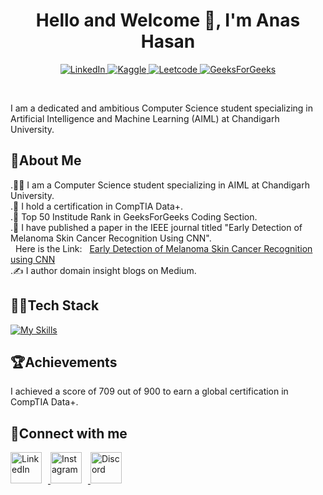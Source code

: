 <h1 align="center">Hello and Welcome 👋, I'm Anas Hasan</h1>
<p align="center">
     <a href="https://www.linkedin.com/in/anas-hasan-a5546524b/">
          <img alt="LinkedIn" title="LinkedIn" src="https://img.shields.io/badge/LinkedIn-0A66C2.svg?style=for-the-badge&logo=LinkedIn&logoColor=white"/>
     </a>
     <a href="https://www.kaggle.com/anashasan">
          <img alt="Kaggle" title="Kaggle" src="https://img.shields.io/badge/Kaggle-20BEFF.svg?style=for-the-badge&logo=Kaggle&logoColor=white"/>
     </a>
     <a href="https://leetcode.com/u/AnasHasan786/">
          <img alt="Leetcode" title="Leetcode" src="https://img.shields.io/badge/LeetCode-FFA116.svg?style=for-the-badge&logo=LeetCode&logoColor=white"/>
     </a>
     <a href="https://www.geeksforgeeks.org/user/anashasan786/">
          <img alt="GeeksForGeeks" title="GeeksForGeeks" src="https://img.shields.io/badge/GeeksforGeeks-2F8D46.svg?style=for-the-badge&logo=GeeksforGeeks&logoColor=white"/>
     </a>
</p>
<br>

I am a dedicated and ambitious Computer Science student specializing in Artificial Intelligence and Machine Learning (AIML) at Chandigarh University. 

## 🚀About Me
.👨‍🎓 I am a Computer Science student specializing in AIML at Chandigarh University.<br/>
.🥇 I hold a certification in CompTIA Data+.<br/>
.🔖 Top 50 Institude Rank in GeeksForGeeks Coding Section.<br/>
.📝 I have published a paper in the IEEE journal titled "Early Detection of Melanoma Skin Cancer Recognition Using CNN". <br/>&nbsp;&nbsp;Here is the Link:&nbsp;&nbsp;
     [Early Detection of Melanoma Skin Cancer Recognition using CNN](https://ieeexplore.ieee.org/document/10404192)<br/>
.✍️ I author domain insight blogs on Medium.

## 👨‍💻Tech Stack
[![My Skills](https://skillicons.dev/icons?i=c,cpp,java,python,html,css,js,bootstrap,sass,react,vite,tailwind,cypress,tensorflow,mysql,azure,docker,git,flask&theme=dark)](https://skillicons.dev)

## 🏆Achievements
I achieved a score of 709 out of 900 to earn a global certification in CompTIA Data+.

## 📲Connect with me
<p>
  <a href="https://www.linkedin.com/in/anas-hasan-a5546524b/">
    <img src="https://github.com/AnasHasan786/AnasHasan786/assets/124896245/d7cfd8dc-66ce-4a44-b44f-6deea4aef35e" alt="LinkedIn" style="width: 50px; 
     height: 50px; margin-right: 10px;"/>
  </a>
  <a href="https://www.instagram.com/anas_hasan72/">
    <img src="https://github.com/AnasHasan786/AnasHasan786/assets/124896245/373e7c84-1273-4fed-ac46-688f13ac8863" alt="Instagram" style="width: 50px;      
     height: 50px; margin-right: 10px;"/>
  </a>
  <a href="https://discordapp.com/users/775232246490988546">
    <img src="" alt="Discord" style="width: 50px;      
     height: 50px; margin-right: 10px;"/>
  </a>
</p>
<!--
**AnasHasan786/AnasHasan786** is a ✨ _special_ ✨ repository because its `README.md` (this file) appears on your GitHub profile.

Here are some ideas to get you started:

- 🔭 I’m currently working on ...
- 🌱 I’m currently learning ...
- 👯 I’m looking to collaborate on ...
- 🤔 I’m looking for help with ...
- 💬 Ask me about ...
- 📫 How to reach me: ...
- 😄 Pronouns: ...
- ⚡ Fun fact: ...
-->
